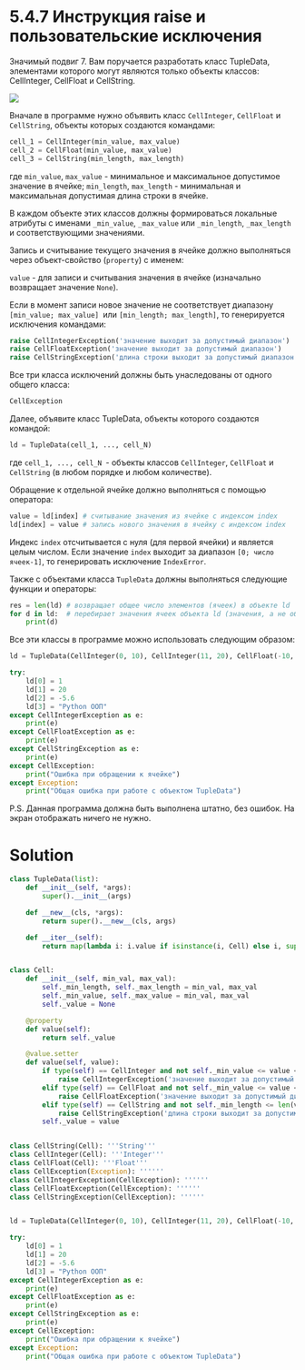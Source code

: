 # 5.4.7 Инструкция raise и пользовательские исключения

Значимый подвиг 7. Вам поручается разработать класс TupleData, элементами которого могут являются только объекты
классов: CellInteger, CellFloat и CellString.

![](https://ucarecdn.com/ad4b5d3b-d104-4c6b-9c76-2196d4494786/)

Вначале в программе нужно объявить класс `CellInteger`, `CellFloat` и `CellString`, объекты которых создаются командами:

```python
cell_1 = CellInteger(min_value, max_value)
cell_2 = CellFloat(min_value, max_value)
cell_3 = CellString(min_length, max_length)
```

где `min_value`, `max_value` - минимальное и максимальное допустимое значение в ячейке; `min_length`, `max_length` -
минимальная и максимальная допустимая длина строки в ячейке.

В каждом объекте этих классов должны формироваться локальные атрибуты с именами `_min_value`, `_max_value`
или `_min_length`, `_max_length` и соответствующими значениями.

Запись и считывание текущего значения в ячейке должно выполняться через объект-свойство (`property`) с именем:

`value` - для записи и считывания значения в ячейке (изначально возвращает значение `None`).

Если в момент записи новое значение не соответствует диапазону `[min_value; max_value] `или `[min_length; max_length]`,
то генерируется исключения командами:

```python
raise CellIntegerException('значение выходит за допустимый диапазон')  # для объектов класса CellInteger
raise CellFloatException('значение выходит за допустимый диапазон')    # для объектов класса CellFloat
raise CellStringException('длина строки выходит за допустимый диапазон')  # для объектов класса CellString
```

Все три класса исключений должны быть унаследованы от одного общего класса:

```python
CellException
```

Далее, объявите класс TupleData, объекты которого создаются командой:

```python
ld = TupleData(cell_1, ..., cell_N)
```

где `cell_1, ..., cell_N `- объекты классов `CellInteger`, `CellFloat` и `CellString` (в любом порядке и любом
количестве).

Обращение к отдельной ячейке должно выполняться с помощью оператора:

```python
value = ld[index] # считывание значения из ячейке с индексом index
ld[index] = value # запись нового значения в ячейку с индексом index
```

Индекс `index` отсчитывается с нуля (для первой ячейки) и является целым числом. Если значение `index` выходит за
диапазон `[0; число ячеек-1]`, то генерировать исключение `IndexError`.

Также с объектами класса `TupleData` должны выполняться следующие функции и операторы:

```python
res = len(ld) # возвращает общее число элементов (ячеек) в объекте ld
for d in ld:  # перебирает значения ячеек объекта ld (значения, а не объекты ячеек)
    print(d)
```

Все эти классы в программе можно использовать следующим образом:

```python
ld = TupleData(CellInteger(0, 10), CellInteger(11, 20), CellFloat(-10, 10), CellString(1, 100))

try:
    ld[0] = 1
    ld[1] = 20
    ld[2] = -5.6
    ld[3] = "Python ООП"
except CellIntegerException as e:
    print(e)
except CellFloatException as e:
    print(e)
except CellStringException as e:
    print(e)
except CellException:
    print("Ошибка при обращении к ячейке")
except Exception:
    print("Общая ошибка при работе с объектом TupleData")
```

P.S. Данная программа должна быть выполнена штатно, без ошибок. На экран отображать ничего не нужно.

# Solution

```python
class TupleData(list):
    def __init__(self, *args):
        super().__init__(args)

    def __new__(cls, *args):
        return super().__new__(cls, args)

    def __iter__(self):
        return map(lambda i: i.value if isinstance(i, Cell) else i, super().__iter__())


class Cell:
    def __init__(self, min_val, max_val):
        self._min_length, self._max_length = min_val, max_val
        self._min_value, self._max_value = min_val, max_val
        self._value = None

    @property
    def value(self):
        return self._value

    @value.setter
    def value(self, value):
        if type(self) == CellInteger and not self._min_value <= value <= self._max_value:
            raise CellIntegerException('значение выходит за допустимый диапазон')
        elif type(self) == CellFloat and not self._min_value <= value <= self._max_value:
            raise CellFloatException('значение выходит за допустимый диапазон')
        elif type(self) == CellString and not self._min_length <= len(value) <= self._max_length:
            raise CellStringException('длина строки выходит за допустимый диапазон')
        self._value = value


class CellString(Cell): '''String'''
class CellInteger(Cell): '''Integer'''
class CellFloat(Cell): '''Float'''
class CellException(Exception): ''''''
class CellIntegerException(CellException): ''''''
class CellFloatException(CellException): ''''''
class CellStringException(CellException): ''''''


ld = TupleData(CellInteger(0, 10), CellInteger(11, 20), CellFloat(-10, 10), CellString(1, 100))

try:
    ld[0] = 1
    ld[1] = 20
    ld[2] = -5.6
    ld[3] = "Python ООП"
except CellIntegerException as e:
    print(e)
except CellFloatException as e:
    print(e)
except CellStringException as e:
    print(e)
except CellException:
    print("Ошибка при обращении к ячейке")
except Exception:
    print("Общая ошибка при работе с объектом TupleData")
```
